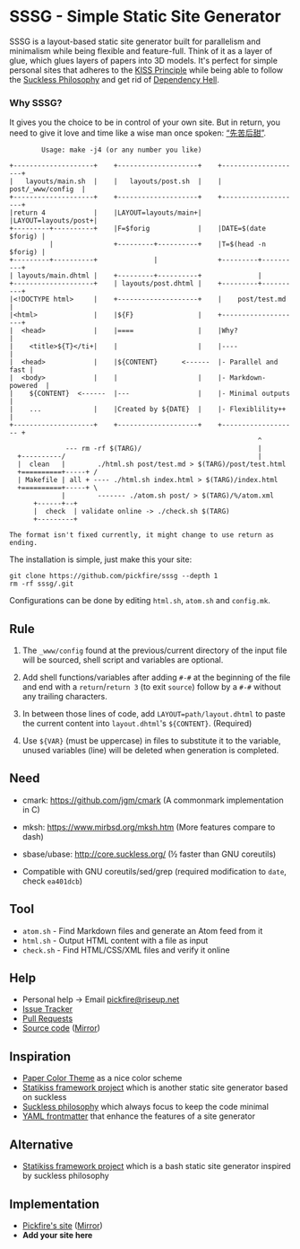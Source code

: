SSSG - Simple Static Site Generator
===================================

SSSG is a layout-based static site generator built for parallelism and minimalism while being flexible and feature-full. Think of it as a layer of glue, which glues layers of papers into 3D models. It's perfect for simple personal sites that adheres to the [KISS Principle][0] while being able to follow the [Suckless Philosophy][1] and get rid of [Dependency Hell][2].

[0]: https://en.wikipedia.org/wiki/KISS_principle
[1]: http://suckless.org/philosophy
[2]: https://en.wikipedia.org/wiki/Dependency_hell

### Why SSSG?

It gives you the choice to be in control of your own site. But in return, you need to give it love and time like a wise man once spoken: [“先苦后甜”][3].

[3]: http://www.zdic.net/sousuo/?q=%E5%85%88%E8%8B%A6%E5%90%8E%E7%94%9C


            Usage: make -j4 (or any number you like)

    +--------------------+    +--------------------+    +--------------------+
    |   layouts/main.sh  |    |   layouts/post.sh  |    |  post/_www/config  |
    +--------------------+    +--------------------+    +--------------------+
    |return 4            |    |LAYOUT=layouts/main+|    |LAYOUT=layouts/post+|
    +---------+----------+    |F=$forig            |    |DATE=$(date $forig) |
              |               +---------+----------+    |T=$(head -n $forig) |
    +---------+----------+              |               +---------+----------+
    | layouts/main.dhtml |    +---------+----------+              |
    +--------------------+    | layouts/post.dhtml |    +---------+----------+
    |<!DOCTYPE html>     |    +--------------------+    |    post/test.md    |
    |<html>              |    |${F}                |    +--------------------+
    |  <head>            |    |====                |    |Why?                |
    |    <title>${T}</ti+|    |                    |    |----                |
    |  <head>            |    |${CONTENT}      <------  |- Parallel and fast |
    |  <body>            |    |                    |    |- Markdown-powered  |
    |    ${CONTENT}  <------  |---                 |    |- Minimal outputs   |
    |    ...             |    |Created by ${DATE}  |    |- Flexiblility++    |
    +--------------------+    +--------------------+    +------------------- +
                                                                  ^
                  --- rm -rf $(TARG)/                             |
      +----------/                                                |
      |  clean   |        ./html.sh post/test.md > $(TARG)/post/test.html
      +==========+-----+ /
      | Makefile | all + ---- ./html.sh index.html > $(TARG)/index.html
      +==========+-----+ \
                 |        ------- ./atom.sh post/ > $(TARG)/%/atom.xml
          +------+--+
          |  check  | validate online -> ./check.sh $(TARG)
          +---------+
    
    The format isn't fixed currently, it might change to use return as ending.

The installation is simple, just make this your site:
```fish
git clone https://github.com/pickfire/sssg --depth 1
rm -rf sssg/.git
```
Configurations can be done by editing `html.sh`, `atom.sh` and `config.mk`.

Rule
----

1. The `_www/config` found at the previous/current directory of the input file
   will be sourced, shell script and variables are optional.

2. Add shell functions/variables after adding `#-#` at the beginning of the file
   and end with a `return`/`return 3` (to exit `source`) follow by a `#-#`
   without any trailing characters.

3. In between those lines of code, add `LAYOUT=path/layout.dhtml` to paste the
   current content into `layout.dhtml`'s `${CONTENT}`. (Required)

4. Use `${VAR}` (must be uppercase) in files to substitute it to the variable,
   unused variables (line) will be deleted when generation is completed.

Need
----
* cmark: <https://github.com/jgm/cmark> (A commonmark implementation in C)
* mksh: <https://www.mirbsd.org/mksh.htm> (More features compare to dash)
* sbase/ubase: <http://core.suckless.org/> (½ faster than GNU coreutils)

* Compatible with GNU coreutils/sed/grep (required modification to `date`, check `ea401dcb`)

Tool
----
- `atom.sh` - Find Markdown files and generate an Atom feed from it
- `html.sh` - Output HTML content with a file as input
- `check.sh` - Find HTML/CSS/XML files and verify it online

Help
----
- Personal help -> Email pickfire@riseup.net
- [Issue Tracker](https://github.com/pickfire/sssg/issues)
- [Pull Requests](https://github.com/pickfire/sssg/pulls)
- [Source code](http://git.pickfire.wha.la/sssg) ([Mirror](https://github.com/pickfire/sssg))

Inspiration
-----------
* [Paper Color Theme](https://github.com/NLKNguyen/papercolor-theme) as a nice
  color scheme
* [Statikiss framework project](https://github.com/moebiuseye/skf) which is
  another static site generator based on suckless
* [Suckless philosophy](http://suckless.org) which always focus to keep the
  code minimal
* [YAML frontmatter](https://jekyllrb.com/docs/frontmatter/) that enhance the
  features of a site generator

Alternative
-----------
* [Statikiss framework project](https://github.com/moebiuseye/skf) which is
  a bash static site generator inspired by suckless philosophy

Implementation
--------------
* [Pickfire's site](http://pickfire.wha.la/) ([Mirror](http://pickfire.github.io/))
* **Add your site here**

